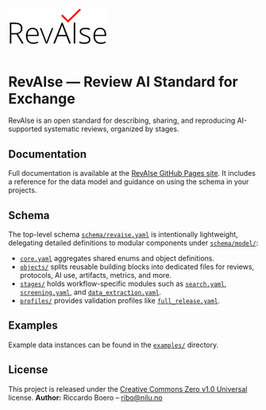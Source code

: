 <p style="background-color:white; display:inline-block;" align="center">
  <img src="images/logo_full.png" alt="RevAIse logo" width="200" />
</p>

# RevAIse — Review AI Standard for Exchange

RevAIse is an open standard for describing, sharing, and reproducing AI-supported systematic reviews, organized by stages.

## Documentation

Full documentation is available at the [RevAIse GitHub Pages site](https://open-and-sustainable.github.io/revaise-model/).
It includes a reference for the data model and guidance on using the schema in your projects.

## Schema

The top-level schema [`schema/revaise.yaml`](schema/revaise.yaml) is intentionally lightweight, delegating detailed definitions to modular components under [`schema/model/`](schema/model/):

- [`core.yaml`](schema/model/core.yaml) aggregates shared enums and object definitions.
- [`objects/`](schema/model/objects/) splits reusable building blocks into dedicated files for reviews, protocols, AI use, artifacts, metrics, and more.
- [`stages/`](schema/model/stages/) holds workflow-specific modules such as [`search.yaml`](schema/model/stages/search.yaml), [`screening.yaml`](schema/model/stages/screening.yaml), and [`data_extraction.yaml`](schema/model/stages/data_extraction.yaml).
- [`profiles/`](schema/model/profiles/) provides validation profiles like [`full_release.yaml`](schema/model/profiles/full_release.yaml).

## Examples

Example data instances can be found in the [`examples/`](examples/) directory.

## License

This project is released under the [Creative Commons Zero v1.0 Universal](LICENSE) license.
**Author:** Riccardo Boero – [ribo@nilu.no](mailto:ribo@nilu.no)
